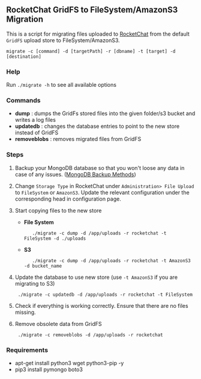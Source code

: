 ## RocketChat GridFS to FileSystem/AmazonS3 Migration

This is a script for migrating files uploaded to [RocketChat](https://rocket.chat/) from the default `GridFS` upload store to FileSystem/AmazonS3.

    migrate -c [command] -d [targetPath] -r [dbname] -t [target] -d [destination]

### Help

Run `./migrate -h` to see all available options

### Commands
- **dump** :        dumps the GridFs stored files into the given folder/s3 bucket and writes a log files
- **updatedb** :    changes the database entries to point to the new store instead of GridFS
- **removeblobs** : removes migrated files from GridFS

### Steps

1. Backup your MongoDB database so that you won't loose any data in case of any issues. ([MongoDB Backup Methods](https://docs.mongodb.com/manual/core/backups/))
2. Change `Storage Type` in RocketChat under `Administration> File Upload` to `FileSystem` or `AmazonS3`. Update the relevant configuration under the corresponding head in configuration page.
3. Start copying files to the new store  
   - **File System**

            ./migrate -c dump -d /app/uploads -r rocketchat -t FileSystem -d ./uploads

   - **S3**

            ./migrate -c dump -d /app/uploads -r rocketchat -t AmazonS3 -d bucket_name

4. Update the database to use new store (use `-t AmazonS3` if you are migrating to S3)

        ./migrate -c updatedb -d /app/uploads -r rocketchat -t FileSystem

5. Check if everything is working correctly. Ensure that there are no files missing.
6. Remove obsolete data from GridFS

        ./migrate -c removeblobs -d /app/uploads -r rocketchat

### Requirements

- apt-get install python3 wget python3-pip -y
- pip3 install  pymongo boto3
